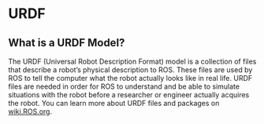 # URDF

## What is a URDF Model?
  
  The URDF (Universal Robot Description Format) model is a collection of files that describe a robot’s physical description to ROS. These files are used by ROS to tell the computer what the robot actually looks like in real life. URDF files are needed in order for ROS to understand and be able to simulate situations with the robot before a researcher or engineer actually acquires the robot. You can learn more about URDF files and packages on [wiki.ROS.org](http://wiki.ros.org/urdf).

